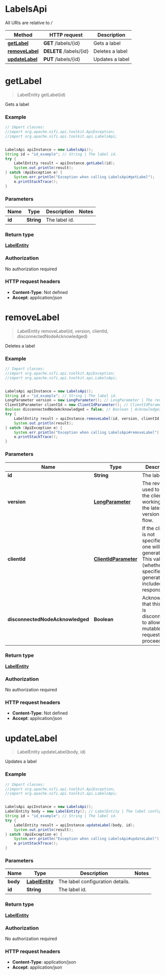 # LabelsApi

All URIs are relative to */*

Method | HTTP request | Description
------------- | ------------- | -------------
[**getLabel**](LabelsApi.md#getLabel) | **GET** /labels/{id} | Gets a label
[**removeLabel**](LabelsApi.md#removeLabel) | **DELETE** /labels/{id} | Deletes a label
[**updateLabel**](LabelsApi.md#updateLabel) | **PUT** /labels/{id} | Updates a label

<a name="getLabel"></a>
# **getLabel**
> LabelEntity getLabel(id)

Gets a label

### Example
```java
// Import classes:
//import org.apache.nifi.api.toolkit.ApiException;
//import org.apache.nifi.api.toolkit.api.LabelsApi;


LabelsApi apiInstance = new LabelsApi();
String id = "id_example"; // String | The label id.
try {
    LabelEntity result = apiInstance.getLabel(id);
    System.out.println(result);
} catch (ApiException e) {
    System.err.println("Exception when calling LabelsApi#getLabel");
    e.printStackTrace();
}
```

### Parameters

Name | Type | Description  | Notes
------------- | ------------- | ------------- | -------------
 **id** | **String**| The label id. |

### Return type

[**LabelEntity**](LabelEntity.md)

### Authorization

No authorization required

### HTTP request headers

 - **Content-Type**: Not defined
 - **Accept**: application/json

<a name="removeLabel"></a>
# **removeLabel**
> LabelEntity removeLabel(id, version, clientId, disconnectedNodeAcknowledged)

Deletes a label

### Example
```java
// Import classes:
//import org.apache.nifi.api.toolkit.ApiException;
//import org.apache.nifi.api.toolkit.api.LabelsApi;


LabelsApi apiInstance = new LabelsApi();
String id = "id_example"; // String | The label id.
LongParameter version = new LongParameter(); // LongParameter | The revision is used to verify the client is working with the latest version of the flow.
ClientIdParameter clientId = new ClientIdParameter(); // ClientIdParameter | If the client id is not specified, new one will be generated. This value (whether specified or generated) is included in the response.
Boolean disconnectedNodeAcknowledged = false; // Boolean | Acknowledges that this node is disconnected to allow for mutable requests to proceed.
try {
    LabelEntity result = apiInstance.removeLabel(id, version, clientId, disconnectedNodeAcknowledged);
    System.out.println(result);
} catch (ApiException e) {
    System.err.println("Exception when calling LabelsApi#removeLabel");
    e.printStackTrace();
}
```

### Parameters

Name | Type | Description  | Notes
------------- | ------------- | ------------- | -------------
 **id** | **String**| The label id. |
 **version** | [**LongParameter**](.md)| The revision is used to verify the client is working with the latest version of the flow. | [optional]
 **clientId** | [**ClientIdParameter**](.md)| If the client id is not specified, new one will be generated. This value (whether specified or generated) is included in the response. | [optional]
 **disconnectedNodeAcknowledged** | **Boolean**| Acknowledges that this node is disconnected to allow for mutable requests to proceed. | [optional] [default to false]

### Return type

[**LabelEntity**](LabelEntity.md)

### Authorization

No authorization required

### HTTP request headers

 - **Content-Type**: Not defined
 - **Accept**: application/json

<a name="updateLabel"></a>
# **updateLabel**
> LabelEntity updateLabel(body, id)

Updates a label

### Example
```java
// Import classes:
//import org.apache.nifi.api.toolkit.ApiException;
//import org.apache.nifi.api.toolkit.api.LabelsApi;


LabelsApi apiInstance = new LabelsApi();
LabelEntity body = new LabelEntity(); // LabelEntity | The label configuration details.
String id = "id_example"; // String | The label id.
try {
    LabelEntity result = apiInstance.updateLabel(body, id);
    System.out.println(result);
} catch (ApiException e) {
    System.err.println("Exception when calling LabelsApi#updateLabel");
    e.printStackTrace();
}
```

### Parameters

Name | Type | Description  | Notes
------------- | ------------- | ------------- | -------------
 **body** | [**LabelEntity**](LabelEntity.md)| The label configuration details. |
 **id** | **String**| The label id. |

### Return type

[**LabelEntity**](LabelEntity.md)

### Authorization

No authorization required

### HTTP request headers

 - **Content-Type**: application/json
 - **Accept**: application/json

